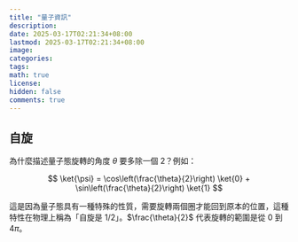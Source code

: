 ```yaml
---
title: "量子資訊"
description: 
date: 2025-03-17T02:21:34+08:00
lastmod: 2025-03-17T02:21:34+08:00
image: 
categories: 
tags: 
math: true
license: 
hidden: false
comments: true
---
```


## 自旋

為什麼描述量子態旋轉的角度 $\theta$ 要多除一個 2？例如：

$$
\ket{\psi} = \cos\left(\frac{\theta}{2}\right) \ket{0} + \sin\left(\frac{\theta}{2}\right) \ket{1}
$$


這是因為量子態具有一種特殊的性質，需要旋轉兩個圈才能回到原本的位置，這種特性在物理上稱為「自旋是 1/2」。$\frac{\theta}{2}$ 代表旋轉的範圍是從 $0$ 到 $4\pi$。
